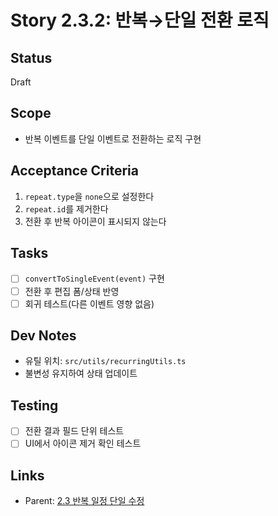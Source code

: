 # Story 2.3.2: 반복→단일 전환 로직

## Status

Draft

## Scope

- 반복 이벤트를 단일 이벤트로 전환하는 로직 구현

## Acceptance Criteria

1. `repeat.type`을 `none`으로 설정한다
2. `repeat.id`를 제거한다
3. 전환 후 반복 아이콘이 표시되지 않는다

## Tasks

- [ ] `convertToSingleEvent(event)` 구현
- [ ] 전환 후 편집 폼/상태 반영
- [ ] 회귀 테스트(다른 이벤트 영향 없음)

## Dev Notes

- 유틸 위치: `src/utils/recurringUtils.ts`
- 불변성 유지하여 상태 업데이트

## Testing

- [ ] 전환 결과 필드 단위 테스트
- [ ] UI에서 아이콘 제거 확인 테스트

## Links

- Parent: [2.3 반복 일정 단일 수정](./2.3.recurring-event-single-edit.md)
